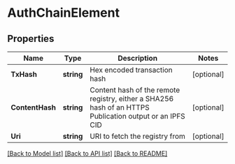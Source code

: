 # AuthChainElement

## Properties

Name | Type | Description | Notes
------------ | ------------- | ------------- | -------------
**TxHash** | **string** | Hex encoded transaction hash | [optional] 
**ContentHash** | **string** | Content hash of the remote registry, either a SHA256 hash of an HTTPS Publication output or an IPFS CID | [optional] 
**Uri** | **string** | URI to fetch the registry from | [optional] 

[[Back to Model list]](../README.md#documentation-for-models) [[Back to API list]](../README.md#documentation-for-api-endpoints) [[Back to README]](../README.md)


